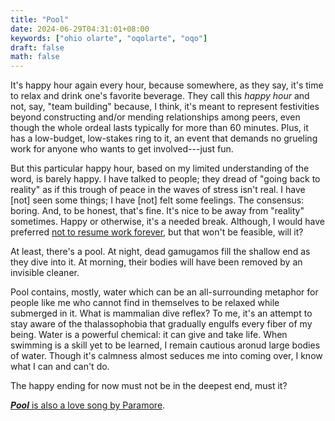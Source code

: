 ```yaml
---
title: "Pool"
date: 2024-06-29T04:31:01+08:00
keywords: ["ohio olarte", "oqolarte", "oqo"]
draft: false
math: false
---
```


It's happy hour again every hour, because somewhere, as they say, it's
time to relax and drink one's favorite beverage. They call this *happy
hour* and not, say, "team building" because, I think, it's meant to
represent festivities beyond constructing and/or mending
relationships among peers, even though the whole ordeal lasts typically
for more than 60 minutes. Plus, it has a low-budget, low-stakes ring to
it, an event that demands no grueling work for anyone who wants to get
involved---just fun.

But this particular happy hour, based on my limited understanding of the
word, is barely happy. I have talked to people; they dread of "going
back to reality" as if this trough of peace in the waves of stress isn't
real. I have [not] seen some things; I have [not] felt some feelings.
The consensus: boring.
And, to be honest, that's fine. It's nice to be away from "reality"
sometimes. Happy or otherwise, it's a needed break.
Although, I would have preferred
[not to resume work forever](/anti-work), but that won't be feasible,
will it?

At least, there's a pool. At night, dead gamugamos fill the shallow end
as they dive into it. At morning, their bodies will have been removed by
an invisible cleaner.

Pool contains, mostly, water which can be an all-surrounding metaphor
for people like me who cannot find in themselves to be relaxed while
submerged in it. What is mammalian dive reflex? To me, it's an attempt
to stay aware of the thalassophobia that gradually engulfs every
fiber of my being. Water is a powerful chemical: it can give and take
life. When swimming is a skill yet to be learned, I remain cautious
aronud large bodies of water. Though it's calmness almost seduces me
into coming over, I know what I can and can't do.

The happy ending for now must not be in the deepest end, must it?

[***Pool*** is also a love song by Paramore](https://www.youtube.com/watch?v=3m8ElO9Y50Y).
